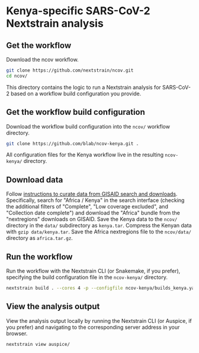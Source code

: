 # Kenya-specific SARS-CoV-2 Nextstrain analysis

## Get the workflow

Download the ncov workflow.

``` bash
git clone https://github.com/nextstrain/ncov.git
cd ncov/
```

This directory contains the logic to run a Nextstrain analysis for SARS-CoV-2 based on a workflow build configuration you provide.

## Get the workflow build configuration

Download the workflow build configuration into the `ncov/` workflow directory.

``` bash
git clone https://github.com/blab/ncov-kenya.git .
```

All configuration files for the Kenya workflow live in the resulting `ncov-kenya/` directory.

## Download data

Follow [instructions to curate data from GISAID search and downloads](https://docs.nextstrain.org/projects/ncov/en/latest/analysis/data-prep.html#curate-data-from-gisaid-search-and-downloads).
Specifically, search for "Africa / Kenya" in the search interface (checking the additional filters of "Complete", "Low coverage excluded", and "Collection date complete") and download the "Africa" bundle from the "nextregions" downloads on GISAID.
Save the Kenya data to the `ncov/` directory in the `data/` subdirectory as `kenya.tar`.
Compress the Kenyan data with `gzip data/kenya.tar`.
Save the Africa nextregions file to the `ncov/data/` directory as `africa.tar.gz`.

## Run the workflow

Run the workflow with the Nextstrain CLI (or Snakemake, if you prefer), specifying the build configuration file in the `ncov-kenya/` directory.

``` bash
nextstrain build . --cores 4 -p --configfile ncov-kenya/builds_kenya.yaml
```

## View the analysis output

View the analysis output locally by running the Nextstrain CLI (or Auspice, if you prefer) and navigating to the corresponding server address in your browser.

``` bash
nextstrain view auspice/
```

